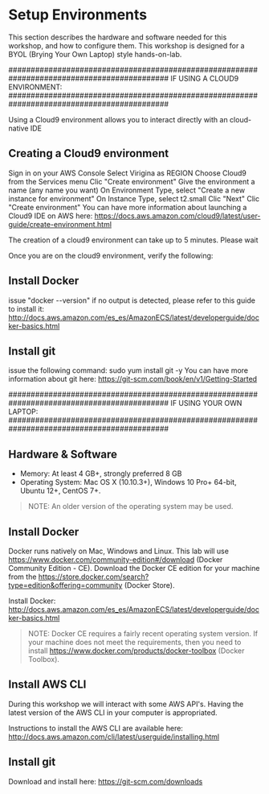# Setup Environments

This section describes the hardware and software needed for this workshop, and how to configure them. This workshop is designed for a BYOL (Brying Your Own Laptop) style hands-on-lab.

############################################################################################
IF USING A CLOUD9 ENVIRONMENT:
############################################################################################

Using a Cloud9 environment allows you to interact directly with an cloud-native IDE

## Creating a Cloud9 environment

Sign in on your AWS Console
Select Virigina as REGION
Choose Cloud9 from the Services menu
Clic "Create environment"
Give the environment a name (any name you want)
On Environment Type, select "Create a new instance for environment"
On Instance Type, select t2.small
Clic "Next" 
Clic "Create environment"
You can have more information about launching a Cloud9 IDE on AWS here: https://docs.aws.amazon.com/cloud9/latest/user-guide/create-environment.html

The creation of a cloud9 environment can take up to 5 minutes. Please wait

Once you are on the cloud9 environment, verify the following:

## Install Docker

issue "docker --version"
if no output is detected, please refer to this guide to install it:
http://docs.aws.amazon.com/es_es/AmazonECS/latest/developerguide/docker-basics.html

## Install git

issue the following command: 
sudo yum install git -y
You can have more information about git here: https://git-scm.com/book/en/v1/Getting-Started

############################################################################################
IF USING YOUR OWN LAPTOP:
############################################################################################

## Hardware & Software

- Memory: At least 4 GB+, strongly preferred 8 GB
- Operating System: Mac OS X (10.10.3+), Windows 10 Pro+ 64-bit, Ubuntu 12+, CentOS 7+.

> NOTE: An older version of the operating system may be used.

## Install Docker

Docker runs natively on Mac, Windows and Linux. This lab will use https://www.docker.com/community-edition#/download (Docker Community Edition - CE). Download the Docker CE edition for your machine from the https://store.docker.com/search?type=edition&offering=community (Docker Store).

Install Docker: http://docs.aws.amazon.com/es_es/AmazonECS/latest/developerguide/docker-basics.html

> NOTE: Docker CE requires a fairly recent operating system version. If your machine does not meet the requirements, then you need to install https://www.docker.com/products/docker-toolbox (Docker Toolbox).

## Install AWS CLI

During this workshop we will interact with some AWS API's. Having the latest version of the AWS CLI in your computer is appropriated.

Instructions to install the AWS CLI are available here: http://docs.aws.amazon.com/cli/latest/userguide/installing.html

## Install git

Download and install here: https://git-scm.com/downloads
